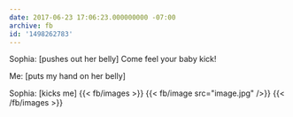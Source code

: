 ```yaml
---
date: 2017-06-23 17:06:23.000000000 -07:00
archive: fb
id: '1498262783'
---
```


Sophia: [pushes out her belly] Come feel your baby kick!

Me: [puts my hand on her belly]

Sophia: [kicks me]
{{< fb/images >}}
{{< fb/image src="image.jpg" />}}
{{< /fb/images >}}
